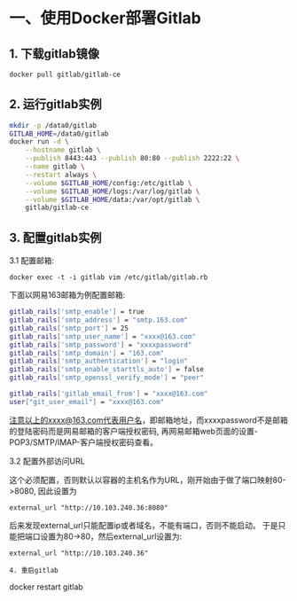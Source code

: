 # 一、使用Docker部署Gitlab

## 1. 下载gitlab镜像
```bash
docker pull gitlab/gitlab-ce
```

## 2. 运行gitlab实例
```bash
mkdir -p /data0/gitlab
GITLAB_HOME=/data0/gitlab
docker run -d \
    --hostname gitlab \
    --publish 8443:443 --publish 80:80 --publish 2222:22 \
    --name gitlab \
    --restart always \
    --volume $GITLAB_HOME/config:/etc/gitlab \
    --volume $GITLAB_HOME/logs:/var/log/gitlab \
    --volume $GITLAB_HOME/data:/var/opt/gitlab \
    gitlab/gitlab-ce
```

## 3. 配置gitlab实例

3.1 配置邮箱:

    docker exec -t -i gitlab vim /etc/gitlab/gitlab.rb

下面以网易163邮箱为例配置邮箱:
```bash
gitlab_rails['smtp_enable'] = true
gitlab_rails['smtp_address'] = "smtp.163.com"
gitlab_rails['smtp_port'] = 25
gitlab_rails['smtp_user_name'] = "xxxx@163.com"
gitlab_rails['smtp_password'] = "xxxxpassword"
gitlab_rails['smtp_domain'] = "163.com"
gitlab_rails['smtp_authentication'] = "login"
gitlab_rails['smtp_enable_starttls_auto'] = false
gitlab_rails['smtp_openssl_verify_mode'] = "peer"

gitlab_rails['gitlab_email_from'] = "xxxx@163.com"
user["git_user_email"] = "xxxx@163.com"
```
注意以上的xxxx@163.com代表用户名，即邮箱地址，而xxxxpassword不是邮箱的登陆密码而是网易邮箱的客户端授权密码, 再网易邮箱web页面的设置-POP3/SMTP/IMAP-客户端授权密码查看。

3.2 配置外部访问URL

这个必须配置，否则默认以容器的主机名作为URL，刚开始由于做了端口映射80->8080, 因此设置为
```
external_url "http://10.103.240.36:8080"
```
后来发现external_url只能配置ip或者域名，不能有端口，否则不能启动。
于是只能把端口设置为80->80，然后external_url设置为:
```
external_url "http://10.103.240.36"

4. 重启gitlab
```
docker restart gitlab
```
```
